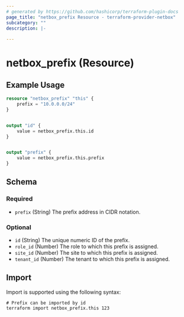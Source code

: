```yaml
---
# generated by https://github.com/hashicorp/terraform-plugin-docs
page_title: "netbox_prefix Resource - terraform-provider-netbox"
subcategory: ""
description: |-
  
---
```


# netbox_prefix (Resource)



## Example Usage

```terraform
resource "netbox_prefix" "this" {
    prefix = "10.0.0.0/24"
}


output "id" {
    value = netbox_prefix.this.id
}


output "prefix" {
    value = netbox_prefix.this.prefix
}
```

<!-- schema generated by tfplugindocs -->
## Schema

### Required

- `prefix` (String) The prefix address in CIDR notation.

### Optional

- `id` (String) The unique numeric ID of the prefix.
- `role_id` (Number) The role to which this prefix is assigned.
- `site_id` (Number) The site to which this prefix is assigned.
- `tenant_id` (Number) The tenant to which this prefix is assigned.

## Import

Import is supported using the following syntax:

```shell
# Prefix can be imported by id
terraform import netbox_prefix.this 123
```
